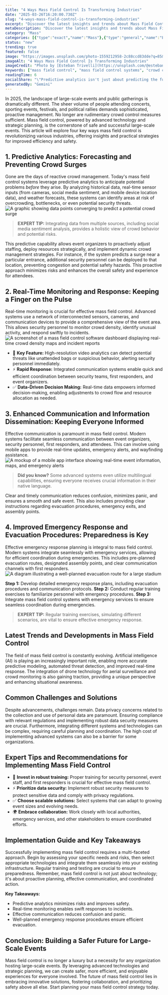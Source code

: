 ```yaml
---
title: "4 Ways Mass Field Control Is Transforming Industries"
date: "2025-03-26T16:20:00.730Z"
slug: "4-ways-mass-field-control-is-transforming-industries"
excerpt: "Discover the latest insights and trends about Mass Field Control. This comprehensive guide covers everything you need to know about Mass Field Control in 2025."
metaDescription: "Discover the latest insights and trends about Mass Field Control. This comprehensive guide covers everything you need to know about Mass Field Control in 2..."
category: "Mass"
categories: [{"type":"exact","name":"Mass"},{"type":"general","name":"Engineering"},{"type":"medium","name":"Robotics"},{"type":"specific","name":"Swarm Robotics"},{"type":"niche","name":"Bio-inspired Control"}]
status: "new"
trending: true
featured: false
image: "https://images.unsplash.com/photo-1559212958-2c88ccd83dde?q=85&w=1200&fit=max&fm=webp&auto=compress"
imageAlt: "4 Ways Mass Field Control Is Transforming Industries"
imageCredit: "Photo by [Esteban Trivelli](https://unsplash.com/@estebantrivelli) on Unsplash"
keywords: ["mass field control", "mass field control systems", "crowd control technology", "large scale event security", "mass gathering management", "mass field control software", "best mass field control solutions", "improve mass field control efficiency", "mass field control training", "emergency response mass field control"]
readingTime: 6
socialShare: "\"Predictive analytics isn't just about predicting the future; it's about preventing potential disasters at large-scale events.  Mass field control is transforming how we ensure safety in crowded spaces.\""
generatedBy: "Gemini"
---
```




In 2025, the landscape of large-scale events and public gatherings is dramatically different.  The sheer volume of people attending concerts, sporting events, festivals, and political rallies demands sophisticated, proactive management.  No longer are rudimentary crowd control measures sufficient.  Mass field control, powered by advanced technology and strategic planning, is the cornerstone of safe and successful large-scale events. This article will explore four key ways mass field control is revolutionizing various industries, offering insights and practical strategies for improved efficiency and safety.

## 1. Predictive Analytics: Forecasting and Preventing Crowd Surges

Gone are the days of reactive crowd management.  Today's mass field control systems leverage predictive analytics to anticipate potential problems *before* they arise.  By analyzing historical data, real-time sensor inputs (from cameras, social media sentiment, and mobile device location data), and weather forecasts, these systems can identify areas at risk of overcrowding, bottlenecks, or even potential security threats. ![A graphic showing data points converging to predict a potential crowd surge](https://images.unsplash.com/photo-1498408040764-ab6eb772a145?q=85&w=1200&fit=max&fm=webp&auto=compress)

> **EXPERT TIP:** Integrating data from multiple sources, including social media sentiment analysis, provides a holistic view of crowd behavior and potential risks.

This predictive capability allows event organizers to proactively adjust staffing, deploy resources strategically, and implement dynamic crowd management strategies. For instance, if the system predicts a surge near a particular entrance, additional security personnel can be deployed to that location, preventing congestion and potential safety hazards.  This proactive approach minimizes risks and enhances the overall safety and experience for attendees.

## 2. Real-Time Monitoring and Response: Keeping a Finger on the Pulse

Real-time monitoring is crucial for effective mass field control.  Advanced systems use a network of interconnected sensors, cameras, and communication devices to provide a comprehensive view of the event area.  This allows security personnel to monitor crowd density, identify unusual activity, and respond swiftly to incidents. ![A screenshot of a mass field control software dashboard displaying real-time crowd density maps and incident reports](https://images.unsplash.com/photo-1559212958-2c88ccd83dde?q=85&w=1200&fit=max&fm=webp&auto=compress)

* 🔑 **Key Feature:**  High-resolution video analytics can detect potential threats like unattended bags or suspicious behavior, alerting security personnel immediately.
* ⚡ **Rapid Response:**  Integrated communication systems enable quick and efficient coordination between security teams, first responders, and event organizers.
* ✅ **Data-Driven Decision Making:** Real-time data empowers informed decision-making, enabling adjustments to crowd flow and resource allocation as needed.

## 3. Enhanced Communication and Information Dissemination: Keeping Everyone Informed

Effective communication is paramount in mass field control.  Modern systems facilitate seamless communication between event organizers, security personnel, first responders, and attendees.  This can involve using mobile apps to provide real-time updates, emergency alerts, and wayfinding assistance.  ![A mockup of a mobile app interface showing real-time event information, maps, and emergency alerts](https://images.unsplash.com/photo-1721959525992-d9da99585c89?q=85&w=1200&fit=max&fm=webp&auto=compress)

> **Did you know?** Some advanced systems even utilize multilingual capabilities, ensuring everyone receives crucial information in their native language.

Clear and timely communication reduces confusion, minimizes panic, and ensures a smooth and safe event.  This also includes providing clear instructions regarding evacuation procedures, emergency exits, and assembly points.

## 4. Improved Emergency Response and Evacuation Procedures:  Preparedness is Key

Effective emergency response planning is integral to mass field control.  Modern systems integrate seamlessly with emergency services, allowing for efficient coordination during emergencies.  This includes pre-planned evacuation routes, designated assembly points, and clear communication channels with first responders.  ![A diagram illustrating a well-planned evacuation route for a large stadium](https://images.unsplash.com/photo-1602252595766-c69660da5b04?q=85&w=1200&fit=max&fm=webp&auto=compress)

**Step 1:**  Develop detailed emergency response plans, including evacuation procedures and communication protocols.
**Step 2:**  Conduct regular training exercises to familiarize personnel with emergency procedures.
**Step 3:**  Integrate mass field control systems with emergency services to ensure seamless coordination during emergencies.

> **EXPERT TIP:**  Regular training exercises, simulating different scenarios, are vital to ensure effective emergency response.

## Latest Trends and Developments in Mass Field Control

The field of mass field control is constantly evolving.  Artificial intelligence (AI) is playing an increasingly important role, enabling more accurate predictive modeling, automated threat detection, and improved real-time response.  The integration of drone technology for aerial surveillance and crowd monitoring is also gaining traction, providing a unique perspective and enhancing situational awareness.

## Common Challenges and Solutions

Despite advancements, challenges remain.  Data privacy concerns related to the collection and use of personal data are paramount.  Ensuring compliance with relevant regulations and implementing robust data security measures are crucial.  Furthermore, integrating different systems and technologies can be complex, requiring careful planning and coordination.  The high cost of implementing advanced systems can also be a barrier for some organizations.

## Expert Tips and Recommendations for Implementing Mass Field Control

* 🔑 **Invest in robust training:**  Proper training for security personnel, event staff, and first responders is crucial for effective mass field control.
* ⚡ **Prioritize data security:**  Implement robust security measures to protect sensitive data and comply with privacy regulations.
* ✅ **Choose scalable solutions:**  Select systems that can adapt to growing event sizes and evolving needs.
* 🌍 **Embrace collaboration:**  Work closely with local authorities, emergency services, and other stakeholders to ensure coordinated efforts.

## Implementation Guide and Key Takeaways

Successfully implementing mass field control requires a multi-faceted approach.  Begin by assessing your specific needs and risks, then select appropriate technologies and integrate them seamlessly into your existing infrastructure.  Regular training and testing are crucial to ensure preparedness.  Remember, mass field control is not just about technology; it's about proactive planning, effective communication, and coordinated action.

**Key Takeaways:**

* Predictive analytics minimizes risks and improves safety.
* Real-time monitoring enables swift responses to incidents.
* Effective communication reduces confusion and panic.
* Well-planned emergency response procedures ensure efficient evacuation.

## Conclusion:  Building a Safer Future for Large-Scale Events

Mass field control is no longer a luxury but a necessity for any organization hosting large-scale events.  By leveraging advanced technologies and strategic planning, we can create safer, more efficient, and enjoyable experiences for everyone involved.  The future of mass field control lies in embracing innovative solutions, fostering collaboration, and prioritizing safety above all else.  Start planning your mass field control strategy today.

